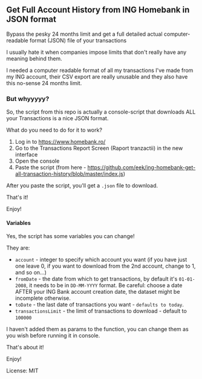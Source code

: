 ## Get Full Account History from ING Homebank in JSON format
Bypass the pesky 24 months limit and get a full detailed actual computer-readable format (JSON) file of your transactions 

I usually hate it when companies impose limits that don't really have any meaning behind them.

I needed a computer readable format of all my transactions I've made from my ING account, their CSV export are really unusable and they also have this no-sense 24 months limit.

### But whyyyyy?

So, the script from this repo is actually a console-script that downloads ALL your Transactions is a nice JSON format.

What do you need to do for it to work?

1. Log in to https://www.homebank.ro/
2. Go to the Transactions Report Screen (Raport tranzactii) in the new interface
3. Open the console
4. Paste the script (from here - https://github.com/eek/ing-homebank-get-all-transaction-history/blob/master/index.js)

After you paste the script, you'll get a `.json` file to download.

That's it!

Enjoy!

#### Variables

Yes, the script has some variables you can change!

They are:

- `account` - integer to specify which account you want (if you have just one leave 0, if you want to download from the 2nd account, change to 1, and so on...)
- `fromDate` - the date from which to get transactions, by default it's `01-01-2008`, it needs to be in `DD-MM-YYYY` format. Be careful: choose a date AFTER your ING Bank account creation date, the dataset might be incomplete otherwise.
- `toDate` - the last date of transactions you want - `defaults to today`.
- `transactionsLimit` - the limit of transactions to download - default to `100000`

I haven't added them as params to the function, you can change them as you wish before running it in console.

That's about it!

Enjoy!

License: MIT
